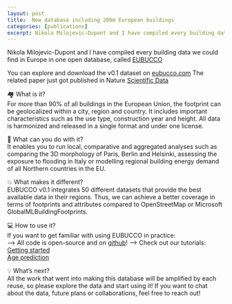 ```yaml
---
layout: post
title:  New database including 200m European buildings
categories: [publications]
excerpt: Nikola Milojevic-Dupont and I have compiled every building data we could find in Europe in one open database, called EUBUCCO...
---
```


Nikola Milojevic-Dupont and I have compiled every building data we could find in Europe in one open database, called [EUBUCCO](https://www.eubucco.com)

You can explore and download the v0.1 dataset on [eubucco.com](https://www.eubucco.com)
The related paper just got published in Nature [Scientific Data](https://rdcu.be/c71ZD)

🏘 What is it?   
For more than 90% of all buildings in the European Union, the footprint can be geolocalized within a city, region and country. It includes important characteristics such as the use type, construction year and height. All data is harmonized and released in a single format and under one license.

📝 What can you do with it?   
It enables you to run local, comparative and aggregated analyses such as comparing the 3D morphology of Paris, Berlin and Helsinki, assessing the exposure to flooding in Italy or modelling regional building energy demand of all Northern countries in the EU.

💥 What makes it different?   
EUBUCCO v0.1 integrates 50 different datasets that provide the best available data in their regions. Thus, we can achieve a better coverage in terms of footprints and attributes compared to OpenStreetMap or Microsoft GlobalMLBuildingFootprints.

💻 How to use it?   
If you want to get familiar with using EUBUCCO in practice:    
--> All code is open-source and on [github](https://github.com/ai4up/eubucco)! 
--> Check out our tutorials:   
[Getting started](https://eubucco.com/tutorials/getting_started)   
[Age prediction](https://eubucco.com/tutorials/predicting_age)   

💡 What’s next?   
All the work that went into making this database will be amplified by each reuse, so please explore the data and start using it! If you want to chat about the data, future plans or collaborations, feel free to reach out!


